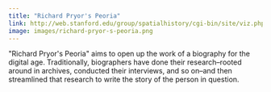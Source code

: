 ```yaml
---
title: "Richard Pryor's Peoria"
link: http://web.stanford.edu/group/spatialhistory/cgi-bin/site/viz.php
image: images/richard-pryor-s-peoria.png
---
```

"Richard Pryor's Peoria" aims to open up the work of a biography for the digital age. Traditionally, biographers have done their research–rooted around in archives, conducted their interviews, and so on–and then streamlined that research to write the story of the person in question.
